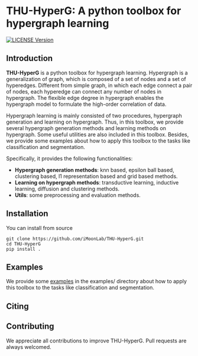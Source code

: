 [license-image]: https://img.shields.io/github/license/iMoonLab/THU-HyperG.svg
[license-url]: https://github.com/iMoonLab/THU-HyperG/blob/master/LICENSE

THU-HyperG: A python toolbox for hypergraph learning  
===


[![LICENSE Version][license-image]][license-url]




Introduction
---
**THU-HyperG** is a python toolbox for hypergraph learning. Hypergraph is a generalization of graph, which is composed of a set of nodes and a set of hyperedges. Different from simple graph, in which each edge connect a pair of nodes, each hyperedge can connect any number of nodes in hypergraph. The flexible edge degree in hypergraph enables the hypergraph model to formulate the high-order correlation of data.

Hypergraph learning is mainly consisted of two procedures, hypergraph generation and learning on hypergraph. Thus, in this toolbox, we provide several hypergraph generation methods and learning methods on hypergraph. Some useful utilities are also included in this toolbox. Besides, we provide some examples about how to apply this toolbox to the tasks like classification and segmentation.  

Specifically, it provides the following functionalities:
* **Hypergraph generation methods**: knn based, epsilon ball based, clustering based, l1 representation based and grid based methods.
* **Learning on hypergraph methods**: transductive learning, inductive learning, diffusion and clustering methods.
* **Utils**: some preprocessing and evaluation methods.

Installation
---
You can install from source
    
    git clone https://github.com/iMoonLab/THU-HyperG.git
    cd THU-HyperG
    pip install .

Examples
---

We provide some [examples](https://github.com/iMoonLab/THU-HyperG/tree/master/examples) in the examples/ directory about how to apply this toolbox to the tasks like classification and segmentation.  

Citing
--- 


Contributing
---
We appreciate all contributions to improve THU-HyperG. Pull requests are always welcomed.
